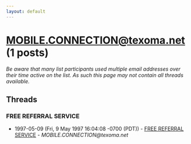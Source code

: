 ```yaml
---
layout: default
---
```


# MOBILE.CONNECTION@texoma.net (1 posts)

_Be aware that many list participants used multiple email addresses over their time active on the list. As such this page may not contain all threads available._

## Threads

### FREE REFERRAL SERVICE
+ 1997-05-09 (Fri, 9 May 1997 16:04:08 -0700 (PDT)) - [FREE REFERRAL SERVICE](/archive/1997/05/0881876f970c34dd917673f41b0750735d7a7c25da4c3165130764e0db90cf5c) - _MOBILE.CONNECTION@texoma.net_

